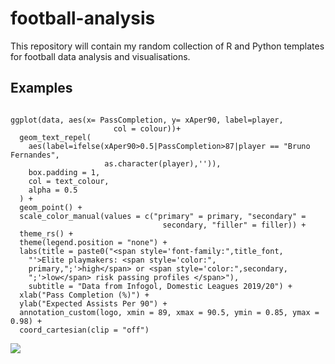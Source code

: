 # football-analysis

This repository will contain my random collection of R and Python templates for football data analysis and visualisations. 

## Examples


```{r,echo=TRUE, message=FALSE}

ggplot(data, aes(x= PassCompletion, y= xAper90, label=player, 
                       col = colour))+
  geom_text_repel(
    aes(label=ifelse(xAper90>0.5|PassCompletion>87|player == "Bruno Fernandes",
                     as.character(player),'')),
    box.padding = 1, 
    col = text_colour, 
    alpha = 0.5
  ) +
  geom_point() +
  scale_color_manual(values = c("primary" = primary, "secondary" =
                                  secondary, "filler" = filler)) +
  theme_rs() + 
  theme(legend.position = "none") + 
  labs(title = paste0("<span style='font-family:",title_font,
    "'>Elite playmakers: <span style='color:", 
    primary,";'>high</span> or <span style='color:",secondary,
    ";'>low</span> risk passing profiles </span>"), 
    subtitle = "Data from Infogol, Domestic Leagues 2019/20") +
  xlab("Pass Completion (%)") +
  ylab("Expected Assists Per 90") +
  annotation_custom(logo, xmin = 89, xmax = 90.5, ymin = 0.85, ymax = 0.98) +
  coord_cartesian(clip = "off") 
```

![](https://raw.githubusercontent.com/robbiestill/football-analysis/master/R/ggplot/playmakers-new.jpeg)


